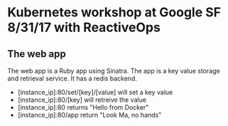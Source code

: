 # Kubernetes workshop at Google SF 8/31/17 with ReactiveOps




## The web app
The web app is a Ruby app using Sinatra. The app is a key value storage and retrieval service. It has a redis backend. 
* [instance_ip]:80/set/[key]/[value] will set a key value 
* [instance_ip]:80/[key] will retreive the value
* [instance_ip]:80 returns "Hello from Docker"
* [instance_ip]:80/app return "Look Ma, no hands"
